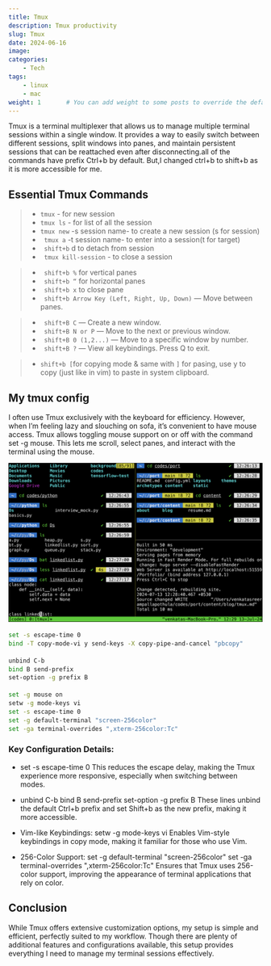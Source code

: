 ```yaml
---
title: Tmux
description: Tmux productivity
slug: Tmux
date: 2024-06-16
image:
categories:
    - Tech
tags:
    - linux
    - mac
weight: 1       # You can add weight to some posts to override the default sorting (date descending)
---
```




Tmux is a terminal multiplexer that allows us to manage multiple terminal
sessions within a single window. It provides a way to easily switch between different sessions, split windows into panes, and maintain persistent sessions that can be reattached even after disconnecting.all of the commands have prefix Ctrl+b by default. But,I changed ctrl+b to shift+b as it is more accessible for me.

## Essential Tmux Commands

> - `tmux`  - for new session
> - ` tmux ls ` - for list of all the session
> - ` tmux new ` -s session name- to create a new session (s for session)
> - ` tmux a`  -t session name- to enter into a session(t for target)
> - ` shift+b`  d to detach from session
> - ` tmux kill-session` - to close a session

> - ` shift+b %`  for vertical panes
> - ` shift+b “`  for horizontal panes
> - ` shift+b x`  to close pane
> - ` shift+b Arrow Key (Left, Right, Up, Down)`  — Move between panes.

> - ` shift+B C`  — Create a new window.
> - ` shift+B N or P`  — Move to the next or previous window.
> - ` shift+B 0 (1,2...)`  — Move to a specific window by number.
> - ` shift+B ?`  — View all keybindings. Press Q to exit.

> - `shift+b [`for copying mode & same with `]` for pasing, use y to copy (just like in vim) to paste in system clipboard.

## My tmux config

I often use Tmux exclusively with the keyboard for efficiency. However, when I’m feeling lazy and slouching on sofa, it’s convenient to have mouse access. Tmux allows toggling mouse support on or off with the command set -g mouse. This lets me scroll, select panes, and interact with the terminal using the mouse.

![Tmux window](a.png) 

```bash
set -s escape-time 0
bind -T copy-mode-vi y send-keys -X copy-pipe-and-cancel "pbcopy"

unbind C-b
bind B send-prefix
set-option -g prefix B

set -g mouse on
setw -g mode-keys vi
set -s escape-time 0
set -g default-terminal "screen-256color"
set -ga terminal-overrides ",xterm-256color:Tc"

```
### Key Configuration Details:


* set -s escape-time 0
This reduces the escape delay, making the Tmux experience more responsive, especially when switching between modes.

* unbind C-b
bind B send-prefix
set-option -g prefix B
These lines unbind the default Ctrl+b prefix and set Shift+b as the new prefix, making it more accessible.

* Vim-like Keybindings:
setw -g mode-keys vi
Enables Vim-style keybindings in copy mode, making it familiar for those who use Vim.

* 256-Color Support:
set -g default-terminal "screen-256color"
set -ga terminal-overrides ",xterm-256color:Tc"
Ensures that Tmux uses 256-color support, improving the appearance of terminal applications that rely on color.

## Conclusion

While Tmux offers extensive customization options, my setup is simple and efficient, perfectly suited to my workflow. Though there are plenty of additional features and configurations available, this setup provides everything I need to manage my terminal sessions effectively.